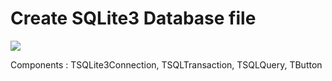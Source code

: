 # Create SQLite3 Database file

<image src="proj.png">

Components : 
  TSQLite3Connection, TSQLTransaction, TSQLQuery, TButton

